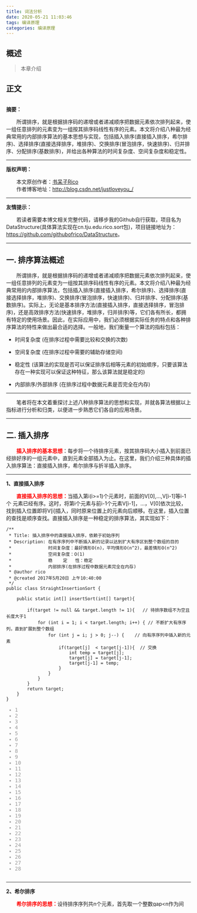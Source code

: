 ```yaml
---
title: 词法分析
date: 2020-05-21 11:03:46
tags: 编译原理
categories: 编译原理
---
```


## 概述

> 本章介绍

<!--more-->

## 正文

<div id="article_content" class="article_content clearfix" style="height: 2193px; overflow: hidden;">
            <link rel="stylesheet" href="https://csdnimg.cn/release/phoenix/template/css/ck_htmledit_views-211130ba7a.css">
                            <div id="content_views" class="markdown_views">
                    <!-- flowchart 箭头图标 勿删 -->
                    <svg xmlns="http://www.w3.org/2000/svg" style="display: none;">
                        <path stroke-linecap="round" d="M5,0 0,2.5 5,5z" id="raphael-marker-block" style="-webkit-tap-highlight-color: rgba(0, 0, 0, 0);"></path>
                    </svg>
                                            <p><strong>摘要：</strong></p>

<p>　　所谓排序，就是根据排序码的递增或者递减顺序把数据元素依次排列起来，使一组任意排列的元素变为一组按其排序码线性有序的元素。本文将介绍八种最为经典常用的内部排序算法的基本思想与实现，包括插入排序(直接插入排序，希尔排序)、选择排序(直接选择排序，堆排序)、交换排序(冒泡排序，快速排序)、归并排序、分配排序(基数排序)，并给出各种算法的时间复杂度、空间复杂度和稳定性。</p>

<hr>

<p><strong>版权声明：</strong></p>

<p>　　本文原创作者：<a href="http://my.csdn.net/justloveyou_" rel="nofollow" target="_blank">书呆子Rico</a> <br>
　　作者博客地址：<a href="http://blog.csdn.net/justloveyou_/" target="_blank">http://blog.csdn.net/justloveyou_/</a></p>

<hr>

<p><strong>友情提示：</strong></p>

<p>　　若读者需要本博文相关完整代码，请移步我的Github自行获取，项目名为 DataStructure(具体算法实现在cn.tju.edu.rico.sort包)，项目链接地址为：<a href="https://github.com/githubofrico/DataStructure" target="_blank">https://github.com/githubofrico/DataStructure</a>。</p>

<hr>



<h2 id="一-排序算法概述"><a name="t0"></a><a name="t0"></a>一. 排序算法概述</h2>

<p>　　所谓排序，就是根据排序码的递增或者递减顺序把数据元素依次排列起来，使一组任意排列的元素变为一组按其排序码线性有序的元素。本文将介绍八种最为经典常用的内部排序算法，包括插入排序(直接插入排序，希尔排序)、选择排序(直接选择排序，堆排序)、交换排序(冒泡排序，快速排序)、归并排序、分配排序(基数排序)。实际上，无论是基本排序方法(直接插入排序，直接选择排序，冒泡排序)，还是高效排序方法(快速排序，堆排序，归并排序)等，它们各有所长，都拥有特定的使用场景。因此，在实际应用中，我们必须根据实际任务的特点和各种排序算法的特性来做出最合适的选择。一般地，我们衡量一个算法的指标包括：</p>

<ul>
<li><p>时间复杂度 (在排序过程中需要比较和交换的次数)</p></li>
<li><p>空间复杂度 (在排序过程中需要的辅助存储空间)</p></li>
<li><p>稳定性 (该算法的实现是否可以保证排序后相等元素的初始顺序，只要该算法存在一种实现可以保证这种特征，那么该算法就是稳定的)</p></li>
<li><p>内部排序/外部排序 (在排序过程中数据元素是否完全在内存)</p></li>
</ul>



<hr>

<p>　　笔者将在本文着重探讨上述八种排序算法的思想和实现，并就各算法根据以上指标进行分析和归类，以便进一步熟悉它们各自的应用场景。</p>

<hr>



<h2 id="二-插入排序"><a name="t1"></a><a name="t1"></a>二. 插入排序</h2>

<p>　　<font color="red"><b>插入排序的基本思想</b></font>：每步将一个待排序元素，按其排序码大小插入到前面已经排好序的一组元素中，直到元素全部插入为止。在这里，我们介绍三种具体的插入排序算法：直接插入排序，希尔排序与折半插入排序。</p>

<hr>

<p><strong>1、直接插入排序</strong></p>

<p>　　<font color="red"><b>直接插入排序的思想：</b></font>当插入第i(i&gt;=1)个元素时，前面的V[0],…,V[i-1]等i-1个 元素已经有序。这时，将第i个元素与前i-1个元素V[i-1]，…，V[0]依次比较，找到插入位置即将V[i]插入，同时原来位置上的元素向后顺移。在这里，插入位置的查找是顺序查找。直接插入排序是一种稳定的排序算法，其实现如下：</p>



<pre class="prettyprint" name="code"><code class="language-java hljs  has-numbering" onclick="mdcp.copyCode(event)" style="position: unset;"><span class="hljs-javadoc">/**        
 * Title: 插入排序中的直接插入排序，依赖于初始序列    
 * Description: 在有序序列中不断插入新的记录以达到扩大有序区到整个数组的目的
 *              时间复杂度：最好情形O(n)，平均情形O(n^2)，最差情形O(n^2)
 *              空间复杂度：O(1)
 *              稳    定   性：稳定
 *              内部排序(在排序过程中数据元素完全在内存)
 *<span class="hljs-javadoctag"> @author</span> rico       
 *<span class="hljs-javadoctag"> @created</span> 2017年5月20日 上午10:40:00    
 */</span>      
<span class="hljs-keyword">public</span> <span class="hljs-class"><span class="hljs-keyword">class</span> <span class="hljs-title">StraightInsertionSort</span> {</span>

    <span class="hljs-keyword">public</span> <span class="hljs-keyword">static</span> <span class="hljs-keyword">int</span>[] <span class="hljs-title">insertSort</span>(<span class="hljs-keyword">int</span>[] target){
    
        <span class="hljs-keyword">if</span>(target != <span class="hljs-keyword">null</span> &amp;&amp; target.length != <span class="hljs-number">1</span>){   <span class="hljs-comment">// 待排序数组不为空且长度大于1</span>
            <span class="hljs-keyword">for</span> (<span class="hljs-keyword">int</span> i = <span class="hljs-number">1</span>; i &lt; target.length; i++) { <span class="hljs-comment">// 不断扩大有序序列，直到扩展到整个数组</span>
                <span class="hljs-keyword">for</span> (<span class="hljs-keyword">int</span> j = i; j &gt; <span class="hljs-number">0</span>; j--) {    <span class="hljs-comment">// 向有序序列中插入新的元素</span>
                    <span class="hljs-keyword">if</span>(target[j]  &lt; target[j-<span class="hljs-number">1</span>]){  <span class="hljs-comment">// 交换</span>
                        <span class="hljs-keyword">int</span> temp = target[j];
                        target[j] = target[j-<span class="hljs-number">1</span>];
                        target[j-<span class="hljs-number">1</span>] = temp;
                    }
                }
            }
        }
        <span class="hljs-keyword">return</span> target;
    }
}<div class="hljs-button {2}" data-title="复制"></div></code><ul class="pre-numbering" style=""><li style="color: rgb(153, 153, 153);">1</li><li style="color: rgb(153, 153, 153);">2</li><li style="color: rgb(153, 153, 153);">3</li><li style="color: rgb(153, 153, 153);">4</li><li style="color: rgb(153, 153, 153);">5</li><li style="color: rgb(153, 153, 153);">6</li><li style="color: rgb(153, 153, 153);">7</li><li style="color: rgb(153, 153, 153);">8</li><li style="color: rgb(153, 153, 153);">9</li><li style="color: rgb(153, 153, 153);">10</li><li style="color: rgb(153, 153, 153);">11</li><li style="color: rgb(153, 153, 153);">12</li><li style="color: rgb(153, 153, 153);">13</li><li style="color: rgb(153, 153, 153);">14</li><li style="color: rgb(153, 153, 153);">15</li><li style="color: rgb(153, 153, 153);">16</li><li style="color: rgb(153, 153, 153);">17</li><li style="color: rgb(153, 153, 153);">18</li><li style="color: rgb(153, 153, 153);">19</li><li style="color: rgb(153, 153, 153);">20</li><li style="color: rgb(153, 153, 153);">21</li><li style="color: rgb(153, 153, 153);">22</li><li style="color: rgb(153, 153, 153);">23</li><li style="color: rgb(153, 153, 153);">24</li><li style="color: rgb(153, 153, 153);">25</li><li style="color: rgb(153, 153, 153);">26</li><li style="color: rgb(153, 153, 153);">27</li><li style="color: rgb(153, 153, 153);">28</li></ul></pre>

<hr>

<p><strong>2、希尔排序</strong></p>

<p>　　<font color="red"><b>希尔排序的思想：</b></font>设待排序序列共n个元素，首先取一个整数gap&lt;n作为间隔，将全部元素分为间隔为gap的gap个子序列并对每一个子序列进行直接插入排序。然后，缩小间隔gap，重复上述操作，直至gap缩小为1，此时所有元素位于同一个序列且有序。由于刚开始时，gap较大，每个子序列元素较少，排序速度较快；待到排序后期，gap变小，每个子序列元素较多，但大部分元素基本有序，所以排序速度仍较快。一般地，gap取 （gap/3 + 1）。希尔排序是一种不稳定的排序方法，其实现如下：</p>



<pre class="prettyprint" name="code"><code class="language-java hljs  has-numbering" onclick="mdcp.copyCode(event)" style="position: unset;"><span class="hljs-javadoc">/**        
 * Title: 插入排序中的希尔排序，依赖于初始序列    
 * Description: 分别对间隔为gap的gap个子序列进行直接插入排序，不断缩小gap,直至为 1 
 * 
 *              刚开始时，gap较大，每个子序列元素较少，排序速度较快；
 *              待到排序后期，gap变小，每个子序列元素较多，但大部分元素基本有序，所以排序速度仍较快。                
 * 
 *              时间复杂度：O(n) ~ O(n^2)
 *              空间复杂度：O(1)
 *              稳    定   性：不稳定
 *              内部排序(在排序过程中数据元素完全在内存)
 *<span class="hljs-javadoctag"> @author</span> rico       
 *<span class="hljs-javadoctag"> @created</span> 2017年5月20日 上午10:40:00    
 */</span>      
<span class="hljs-keyword">public</span> <span class="hljs-class"><span class="hljs-keyword">class</span> <span class="hljs-title">ShellSort</span> {</span>

    <span class="hljs-keyword">public</span> <span class="hljs-keyword">static</span> <span class="hljs-keyword">void</span> <span class="hljs-title">shellSort</span>(<span class="hljs-keyword">int</span>[] target) {
        <span class="hljs-keyword">if</span> (target != <span class="hljs-keyword">null</span> &amp;&amp; target.length != <span class="hljs-number">1</span>) {
            <span class="hljs-keyword">int</span> gap = target.length;    
            <span class="hljs-keyword">while</span> (gap &gt; <span class="hljs-number">1</span>) {      <span class="hljs-comment">// gap为int型，自动取整</span>
                gap = gap / <span class="hljs-number">3</span> + <span class="hljs-number">1</span>;
                <span class="hljs-keyword">for</span> (<span class="hljs-keyword">int</span> i = gap; i &lt; target.length; i++) {
                    <span class="hljs-keyword">int</span> j = i - gap;
                    <span class="hljs-keyword">while</span> (j &gt;= <span class="hljs-number">0</span>) {
                        <span class="hljs-keyword">if</span> (target[j + gap] &lt; target[j]) {
                            swap(target, j, j+gap);
                            j -= gap;
                        }<span class="hljs-keyword">else</span>{
                            <span class="hljs-keyword">break</span>;
                        }
                    }
                }
            }
        }
    }
    
    <span class="hljs-keyword">public</span> <span class="hljs-keyword">static</span> <span class="hljs-keyword">void</span> <span class="hljs-title">swap</span>(<span class="hljs-keyword">int</span>[] target, <span class="hljs-keyword">int</span> i, <span class="hljs-keyword">int</span> j) {
        <span class="hljs-keyword">int</span> temp = target[i];
        target[i] = target[j];
        target[j] = temp;
    }
}<div class="hljs-button {2}" data-title="复制"></div></code><ul class="pre-numbering" style=""><li style="color: rgb(153, 153, 153);">1</li><li style="color: rgb(153, 153, 153);">2</li><li style="color: rgb(153, 153, 153);">3</li><li style="color: rgb(153, 153, 153);">4</li><li style="color: rgb(153, 153, 153);">5</li><li style="color: rgb(153, 153, 153);">6</li><li style="color: rgb(153, 153, 153);">7</li><li style="color: rgb(153, 153, 153);">8</li><li style="color: rgb(153, 153, 153);">9</li><li style="color: rgb(153, 153, 153);">10</li><li style="color: rgb(153, 153, 153);">11</li><li style="color: rgb(153, 153, 153);">12</li><li style="color: rgb(153, 153, 153);">13</li><li style="color: rgb(153, 153, 153);">14</li><li style="color: rgb(153, 153, 153);">15</li><li style="color: rgb(153, 153, 153);">16</li><li style="color: rgb(153, 153, 153);">17</li><li style="color: rgb(153, 153, 153);">18</li><li style="color: rgb(153, 153, 153);">19</li><li style="color: rgb(153, 153, 153);">20</li><li style="color: rgb(153, 153, 153);">21</li><li style="color: rgb(153, 153, 153);">22</li><li style="color: rgb(153, 153, 153);">23</li><li style="color: rgb(153, 153, 153);">24</li><li style="color: rgb(153, 153, 153);">25</li><li style="color: rgb(153, 153, 153);">26</li><li style="color: rgb(153, 153, 153);">27</li><li style="color: rgb(153, 153, 153);">28</li><li style="color: rgb(153, 153, 153);">29</li><li style="color: rgb(153, 153, 153);">30</li><li style="color: rgb(153, 153, 153);">31</li><li style="color: rgb(153, 153, 153);">32</li><li style="color: rgb(153, 153, 153);">33</li><li style="color: rgb(153, 153, 153);">34</li><li style="color: rgb(153, 153, 153);">35</li><li style="color: rgb(153, 153, 153);">36</li><li style="color: rgb(153, 153, 153);">37</li><li style="color: rgb(153, 153, 153);">38</li><li style="color: rgb(153, 153, 153);">39</li><li style="color: rgb(153, 153, 153);">40</li><li style="color: rgb(153, 153, 153);">41</li><li style="color: rgb(153, 153, 153);">42</li></ul></pre>

<hr>

<p><strong>3、折半插入排序</strong></p>

<p>　　<font color="red"><b>折半插入排序的思想：</b></font>当插入第i(i&gt;=1)个元素时，前面的V[0],…,V[i-1]等i-1个 元素已经有序。这时，折半搜索第i个元素在前i-1个元素V[i-1]，…，V[0]中的插入位置，然后直接将V[i]插入，同时原来位置上的元素向后顺移。与直接插入排序不同的是，折半插入排序比直接插入排序明显减少了关键字之间的比较次数，但是移动次数是没有改变。所以，折半插入排序和插入排序的时间复杂度相同都是O（N^2），但其减少了比较次数，所以该算法仍然比直接插入排序好。折半插入排序是一种稳定的排序算法，其实现如下：</p>



<pre class="prettyprint" name="code"><code class="language-java hljs  has-numbering" onclick="mdcp.copyCode(event)" style="position: unset;"><span class="hljs-javadoc">/**        
 * Title: 插入排序中的折半插入排序，依赖于初始序列  
 * Description: 折半搜索出插入位置，并直接插入;与直接插入搜索的区别是，后者的搜索要快于顺序搜索
 *              时间复杂度：折半插入排序比直接插入排序明显减少了关键字之间的比较次数，但是移动次数是没有改变。所以，
 *              折半插入排序和插入排序的时间复杂度相同都是O（N^2），在减少了比较次数方面它确实相当优秀，所以该算法仍然比直接插入排序好。
 *              空间复杂度：O(1)
 *              稳    定   性：稳定
 *              内部排序(在排序过程中数据元素完全在内存)
 *<span class="hljs-javadoctag"> @author</span> rico       
 *<span class="hljs-javadoctag"> @created</span> 2017年5月25日 下午12:03:23    
 */</span>      
<span class="hljs-keyword">public</span> <span class="hljs-class"><span class="hljs-keyword">class</span> <span class="hljs-title">BinaryInsertSort</span> {</span>
    <span class="hljs-keyword">public</span> <span class="hljs-keyword">static</span> <span class="hljs-keyword">int</span>[] <span class="hljs-title">binaryInsertSort</span>(<span class="hljs-keyword">int</span>[] target) {
        <span class="hljs-keyword">if</span> (target != <span class="hljs-keyword">null</span> &amp;&amp; target.length &gt; <span class="hljs-number">1</span>) {
            <span class="hljs-keyword">for</span> (<span class="hljs-keyword">int</span> i = <span class="hljs-number">1</span>; i &lt; target.length; i++) {
                <span class="hljs-keyword">int</span> left = <span class="hljs-number">0</span>;
                <span class="hljs-keyword">int</span> right = i - <span class="hljs-number">1</span>;
                <span class="hljs-keyword">int</span> mid;
                <span class="hljs-keyword">int</span> temp = target[i];
                <span class="hljs-keyword">if</span>(temp &lt; target[right]){   <span class="hljs-comment">// 当前值小于有序序列的最大值时，开始查找插入位置</span>
                    <span class="hljs-keyword">while</span>(left &lt;= right){
                        mid = (left + right)/<span class="hljs-number">2</span>;
                        <span class="hljs-keyword">if</span>(target[mid] &lt; temp){
                            left = mid + <span class="hljs-number">1</span>;    <span class="hljs-comment">// 缩小插入区间</span>
                        }<span class="hljs-keyword">else</span> <span class="hljs-keyword">if</span>(target[mid] &gt; temp){
                            right = mid - <span class="hljs-number">1</span>;    <span class="hljs-comment">// 缩小插入区间</span>
                        }<span class="hljs-keyword">else</span>{        <span class="hljs-comment">// 待插入值与有序序列中的target[mid]相等，保证稳定性的处理</span>
                            left = left + <span class="hljs-number">1</span>;   
                        }
                    }

                    <span class="hljs-comment">// left及其后面的数据顺序向后移动，并在left位置插入</span>
                    <span class="hljs-keyword">for</span> (<span class="hljs-keyword">int</span> j = i; j &gt; left; j--) {
                        target[j] = target[j-<span class="hljs-number">1</span>];
                    }
                    target[left] = temp;
                }
            }
        }
        <span class="hljs-keyword">return</span> target;
    }
}<div class="hljs-button {2}" data-title="复制"></div></code><ul class="pre-numbering" style=""><li style="color: rgb(153, 153, 153);">1</li><li style="color: rgb(153, 153, 153);">2</li><li style="color: rgb(153, 153, 153);">3</li><li style="color: rgb(153, 153, 153);">4</li><li style="color: rgb(153, 153, 153);">5</li><li style="color: rgb(153, 153, 153);">6</li><li style="color: rgb(153, 153, 153);">7</li><li style="color: rgb(153, 153, 153);">8</li><li style="color: rgb(153, 153, 153);">9</li><li style="color: rgb(153, 153, 153);">10</li><li style="color: rgb(153, 153, 153);">11</li><li style="color: rgb(153, 153, 153);">12</li><li style="color: rgb(153, 153, 153);">13</li><li style="color: rgb(153, 153, 153);">14</li><li style="color: rgb(153, 153, 153);">15</li><li style="color: rgb(153, 153, 153);">16</li><li style="color: rgb(153, 153, 153);">17</li><li style="color: rgb(153, 153, 153);">18</li><li style="color: rgb(153, 153, 153);">19</li><li style="color: rgb(153, 153, 153);">20</li><li style="color: rgb(153, 153, 153);">21</li><li style="color: rgb(153, 153, 153);">22</li><li style="color: rgb(153, 153, 153);">23</li><li style="color: rgb(153, 153, 153);">24</li><li style="color: rgb(153, 153, 153);">25</li><li style="color: rgb(153, 153, 153);">26</li><li style="color: rgb(153, 153, 153);">27</li><li style="color: rgb(153, 153, 153);">28</li><li style="color: rgb(153, 153, 153);">29</li><li style="color: rgb(153, 153, 153);">30</li><li style="color: rgb(153, 153, 153);">31</li><li style="color: rgb(153, 153, 153);">32</li><li style="color: rgb(153, 153, 153);">33</li><li style="color: rgb(153, 153, 153);">34</li><li style="color: rgb(153, 153, 153);">35</li><li style="color: rgb(153, 153, 153);">36</li><li style="color: rgb(153, 153, 153);">37</li><li style="color: rgb(153, 153, 153);">38</li><li style="color: rgb(153, 153, 153);">39</li><li style="color: rgb(153, 153, 153);">40</li><li style="color: rgb(153, 153, 153);">41</li><li style="color: rgb(153, 153, 153);">42</li></ul></pre>

<hr>



<h2 id="三-选择排序"><a name="t2"></a><a name="t2"></a>三. 选择排序</h2>

<p>　　<font color="red"><b>选择排序的基本思想：</b></font>每一趟 (例如第i趟，i = 0,1,…)在后面第n-i个待排序元素中选出最小元素作为有序序列的第i个元素，直到第n-1趟结束后，所有元素有序。在这里，我们介绍两种具体的选择排序算法：直接选择排序与堆排序。</p>

<hr>

<p><strong>1、直接选择排序</strong></p>

<p>　　<font color="red"><b>直接选择排序的思想：</b></font>第一次从R[0]~R[n-1]中选取最小值，与R[0]交换，第二次从R<a href="http://static.zybuluo.com/Rico123/ymihfm526o5xv5bo1btvm1fy/%E5%85%AB%E5%A4%A7%E6%8E%92%E5%BA%8F%E7%AE%97%E6%B3%95%E6%80%BB%E7%BB%93.jpg" rel="nofollow" target="_blank">1</a>~R[n-1]中选取最小值，与R<a href="http://static.zybuluo.com/Rico123/ymihfm526o5xv5bo1btvm1fy/%E5%85%AB%E5%A4%A7%E6%8E%92%E5%BA%8F%E7%AE%97%E6%B3%95%E6%80%BB%E7%BB%93.jpg" rel="nofollow" target="_blank">1</a>交换，….，第i次从R[i-1]~R[n-1]中选取最小值，与R[i-1]交换，…..，第n-1次从R[n-2]~R[n-1]中选取最小值，与R[n-2]交换，总共通过n-1次，得到一个按排序码从小到大排列的有序序列。直接选择排序是一种不稳定的排序算法，其实现如下：</p>



<pre class="prettyprint" name="code"><code class="language-java hljs  has-numbering" onclick="mdcp.copyCode(event)" style="position: unset;"><span class="hljs-javadoc">/**        
 * Title: 选择排序中的直接选择排序，依赖于初始序列     
 * Description: 每一趟 (例如第i趟，i = 0,1,...)在后面第n-i个待排序元素中选出最小元素作为有序序列的第i个元素
 *              时间复杂度：最好情形O(n^2)，平均情形O(n^2)，最差情形O(n^2)
 *              空间复杂度：O(1)
 *              稳    定   性：不稳定
 *              内部排序(在排序过程中数据元素完全在内存)
 *<span class="hljs-javadoctag"> @author</span> rico       
 *<span class="hljs-javadoctag"> @created</span> 2017年5月20日 上午10:40:00    
 */</span>      
<span class="hljs-keyword">public</span> <span class="hljs-class"><span class="hljs-keyword">class</span> <span class="hljs-title">StraightSelectSort</span> {</span>
    <span class="hljs-keyword">public</span> <span class="hljs-keyword">static</span> <span class="hljs-keyword">int</span>[] <span class="hljs-title">selectSort</span>(<span class="hljs-keyword">int</span>[] target){
        <span class="hljs-keyword">if</span>(target != <span class="hljs-keyword">null</span> &amp;&amp; target.length != <span class="hljs-number">1</span>){
            <span class="hljs-keyword">for</span> (<span class="hljs-keyword">int</span> i = <span class="hljs-number">0</span>; i &lt; target.length; i++) {
                <span class="hljs-keyword">int</span> min_index = i;
                <span class="hljs-keyword">for</span> (<span class="hljs-keyword">int</span> j = i + <span class="hljs-number">1</span>; j &lt; target.length; j++) {
                    <span class="hljs-keyword">if</span>(target[min_index] &gt; target[j]){
                        min_index = j;
                    }
                }
                <span class="hljs-keyword">if</span>(target[min_index] != target[i]){  <span class="hljs-comment">// 导致不稳定的因素：交换</span>
                    <span class="hljs-keyword">int</span> min = target[min_index];
                    target[min_index] = target[i];
                    target[i] = min;
                }
            }
        }
        <span class="hljs-keyword">return</span> target;
    }
}<div class="hljs-button {2}" data-title="复制"></div></code><ul class="pre-numbering" style=""><li style="color: rgb(153, 153, 153);">1</li><li style="color: rgb(153, 153, 153);">2</li><li style="color: rgb(153, 153, 153);">3</li><li style="color: rgb(153, 153, 153);">4</li><li style="color: rgb(153, 153, 153);">5</li><li style="color: rgb(153, 153, 153);">6</li><li style="color: rgb(153, 153, 153);">7</li><li style="color: rgb(153, 153, 153);">8</li><li style="color: rgb(153, 153, 153);">9</li><li style="color: rgb(153, 153, 153);">10</li><li style="color: rgb(153, 153, 153);">11</li><li style="color: rgb(153, 153, 153);">12</li><li style="color: rgb(153, 153, 153);">13</li><li style="color: rgb(153, 153, 153);">14</li><li style="color: rgb(153, 153, 153);">15</li><li style="color: rgb(153, 153, 153);">16</li><li style="color: rgb(153, 153, 153);">17</li><li style="color: rgb(153, 153, 153);">18</li><li style="color: rgb(153, 153, 153);">19</li><li style="color: rgb(153, 153, 153);">20</li><li style="color: rgb(153, 153, 153);">21</li><li style="color: rgb(153, 153, 153);">22</li><li style="color: rgb(153, 153, 153);">23</li><li style="color: rgb(153, 153, 153);">24</li><li style="color: rgb(153, 153, 153);">25</li><li style="color: rgb(153, 153, 153);">26</li><li style="color: rgb(153, 153, 153);">27</li><li style="color: rgb(153, 153, 153);">28</li><li style="color: rgb(153, 153, 153);">29</li><li style="color: rgb(153, 153, 153);">30</li></ul></pre>

<hr>

<p><strong>2、堆排序</strong></p>

<p>　　<font color="red"><b>堆排序的核心是堆调整算法。</b></font>首先根据初始输入数据，利用堆调整算法shiftDown()形成初始堆；然后，将堆顶元素与堆尾元素交换，缩小堆的范围并重新调整为堆，如此往复。堆排序是一种不稳定的排序算法，其实现如下：</p>



<pre class="prettyprint" name="code"><code class="language-java hljs  has-numbering" onclick="mdcp.copyCode(event)" style="position: unset;"><span class="hljs-javadoc">/**        
 * Title: 堆排序(选择排序)，升序排序(最大堆)，依赖于初始序列     
 * Description: 现将给定序列调整为最大堆，然后每次将堆顶元素与堆尾元素交换并缩小堆的范围，直到将堆缩小至1
 * 时间复杂度：O(nlgn)
 * 空间复杂度：O(1) 
 * 稳 定 性：不稳定
 * 内部排序(在排序过程中数据元素完全在内存)
 *<span class="hljs-javadoctag"> @author</span> rico       
 *<span class="hljs-javadoctag"> @created</span> 2017年5月25日 上午9:48:06    
 */</span>      
<span class="hljs-keyword">public</span> <span class="hljs-class"><span class="hljs-keyword">class</span> <span class="hljs-title">HeapSort</span> {</span>

    <span class="hljs-keyword">public</span> <span class="hljs-keyword">static</span> <span class="hljs-keyword">int</span>[] <span class="hljs-title">heapSort</span>(<span class="hljs-keyword">int</span>[] target) {
        <span class="hljs-keyword">if</span> (target != <span class="hljs-keyword">null</span> &amp;&amp; target.length &gt; <span class="hljs-number">1</span>) {
    
            <span class="hljs-comment">// 调整为最大堆</span>
            <span class="hljs-keyword">int</span> pos = (target.length - <span class="hljs-number">2</span>) / <span class="hljs-number">2</span>;
            <span class="hljs-keyword">while</span> (pos &gt;= <span class="hljs-number">0</span>) {
                shiftDown(target, pos, target.length - <span class="hljs-number">1</span>);
                pos--;
            }
    
            <span class="hljs-comment">// 堆排序</span>
            <span class="hljs-keyword">for</span> (<span class="hljs-keyword">int</span> i = target.length-<span class="hljs-number">1</span>; i &gt; <span class="hljs-number">0</span>; i--) {
                <span class="hljs-keyword">int</span> temp = target[i];
                target[i] = target[<span class="hljs-number">0</span>];
                target[<span class="hljs-number">0</span>] = temp;
                shiftDown(target, <span class="hljs-number">0</span>, i-<span class="hljs-number">1</span>);
            }
            <span class="hljs-keyword">return</span> target;
        }
        <span class="hljs-keyword">return</span> target;
    }


    <span class="hljs-javadoc">/**     
     *<span class="hljs-javadoctag"> @description</span> 自上而下调整为最大堆
     *<span class="hljs-javadoctag"> @author</span> rico       
     *<span class="hljs-javadoctag"> @created</span> 2017年5月25日 上午9:45:40     
     *<span class="hljs-javadoctag"> @param</span> target
     *<span class="hljs-javadoctag"> @param</span> start
     *<span class="hljs-javadoctag"> @param</span> end     
     */</span>
    <span class="hljs-keyword">private</span> <span class="hljs-keyword">static</span> <span class="hljs-keyword">void</span> <span class="hljs-title">shiftDown</span>(<span class="hljs-keyword">int</span>[] target, <span class="hljs-keyword">int</span> start, <span class="hljs-keyword">int</span> end) {
        <span class="hljs-keyword">int</span> i = start;
        <span class="hljs-keyword">int</span> j = <span class="hljs-number">2</span> * start + <span class="hljs-number">1</span>;
        <span class="hljs-keyword">int</span> temp = target[i];
        <span class="hljs-keyword">while</span> (j &lt;= end) {   <span class="hljs-comment">// 迭代条件</span>
            <span class="hljs-keyword">if</span> (j &lt; end &amp;&amp; target[j + <span class="hljs-number">1</span>] &gt; target[j]) {  <span class="hljs-comment">//找出较大子女</span>
                j = j + <span class="hljs-number">1</span>;
            }
            <span class="hljs-keyword">if</span> (target[j] &lt;= temp) {  <span class="hljs-comment">// 父亲大于子女</span>
                <span class="hljs-keyword">break</span>;
            } <span class="hljs-keyword">else</span> {
                target[i] = target[j];
                i = j;
                j = <span class="hljs-number">2</span> * j + <span class="hljs-number">1</span>;
            }
        }
        target[i] = temp;
    }
}<div class="hljs-button {2}" data-title="复制"></div></code><ul class="pre-numbering" style=""><li style="color: rgb(153, 153, 153);">1</li><li style="color: rgb(153, 153, 153);">2</li><li style="color: rgb(153, 153, 153);">3</li><li style="color: rgb(153, 153, 153);">4</li><li style="color: rgb(153, 153, 153);">5</li><li style="color: rgb(153, 153, 153);">6</li><li style="color: rgb(153, 153, 153);">7</li><li style="color: rgb(153, 153, 153);">8</li><li style="color: rgb(153, 153, 153);">9</li><li style="color: rgb(153, 153, 153);">10</li><li style="color: rgb(153, 153, 153);">11</li><li style="color: rgb(153, 153, 153);">12</li><li style="color: rgb(153, 153, 153);">13</li><li style="color: rgb(153, 153, 153);">14</li><li style="color: rgb(153, 153, 153);">15</li><li style="color: rgb(153, 153, 153);">16</li><li style="color: rgb(153, 153, 153);">17</li><li style="color: rgb(153, 153, 153);">18</li><li style="color: rgb(153, 153, 153);">19</li><li style="color: rgb(153, 153, 153);">20</li><li style="color: rgb(153, 153, 153);">21</li><li style="color: rgb(153, 153, 153);">22</li><li style="color: rgb(153, 153, 153);">23</li><li style="color: rgb(153, 153, 153);">24</li><li style="color: rgb(153, 153, 153);">25</li><li style="color: rgb(153, 153, 153);">26</li><li style="color: rgb(153, 153, 153);">27</li><li style="color: rgb(153, 153, 153);">28</li><li style="color: rgb(153, 153, 153);">29</li><li style="color: rgb(153, 153, 153);">30</li><li style="color: rgb(153, 153, 153);">31</li><li style="color: rgb(153, 153, 153);">32</li><li style="color: rgb(153, 153, 153);">33</li><li style="color: rgb(153, 153, 153);">34</li><li style="color: rgb(153, 153, 153);">35</li><li style="color: rgb(153, 153, 153);">36</li><li style="color: rgb(153, 153, 153);">37</li><li style="color: rgb(153, 153, 153);">38</li><li style="color: rgb(153, 153, 153);">39</li><li style="color: rgb(153, 153, 153);">40</li><li style="color: rgb(153, 153, 153);">41</li><li style="color: rgb(153, 153, 153);">42</li><li style="color: rgb(153, 153, 153);">43</li><li style="color: rgb(153, 153, 153);">44</li><li style="color: rgb(153, 153, 153);">45</li><li style="color: rgb(153, 153, 153);">46</li><li style="color: rgb(153, 153, 153);">47</li><li style="color: rgb(153, 153, 153);">48</li><li style="color: rgb(153, 153, 153);">49</li><li style="color: rgb(153, 153, 153);">50</li><li style="color: rgb(153, 153, 153);">51</li><li style="color: rgb(153, 153, 153);">52</li><li style="color: rgb(153, 153, 153);">53</li><li style="color: rgb(153, 153, 153);">54</li><li style="color: rgb(153, 153, 153);">55</li><li style="color: rgb(153, 153, 153);">56</li><li style="color: rgb(153, 153, 153);">57</li><li style="color: rgb(153, 153, 153);">58</li><li style="color: rgb(153, 153, 153);">59</li><li style="color: rgb(153, 153, 153);">60</li><li style="color: rgb(153, 153, 153);">61</li><li style="color: rgb(153, 153, 153);">62</li></ul></pre>

<hr>



<h2 id="四-交换排序"><a name="t3"></a><a name="t3"></a>四. 交换排序</h2>

<p>　　<font color="red"><b>交换排序的基本思想：</b></font>根据序列中两个元素的比较结果来对换这两个记录在序列中的位置，也就是说，将键值较大的记录向序列的尾部移动，键值较小的记录向序列的前部移动。</p>

<hr>

<p><strong>1、冒泡排序</strong></p>

<p>　　<font color="red"><b>冒泡排序的思想：</b></font>根据序列中两个元素的比较结果来对换这两个记录在序列中的位置，将键值较大的记录向序列的尾部移动，键值较小的记录向序列的前部移动。因此，每一趟都将较小的元素移到前面，较大的元素自然就逐渐沉到最后面了，也就是说，最大的元素最后才能确定，这就是冒泡。冒泡排序是一种稳定的排序算法，其实现如下：</p>



<pre class="prettyprint" name="code"><code class="language-java hljs  has-numbering" onclick="mdcp.copyCode(event)" style="position: unset;"><span class="hljs-javadoc">/**
 * Title: 交换排序中的冒泡排序 ，一般情形下指的是优化后的冒泡排序，最多进行n-1次比较，依赖于初始序列  
 * Description:因为越大的元素会经由交换慢慢"浮"到数列的顶端(最后位置)，最大的数最后才确定下来，所以称为冒泡排序
 * 时间复杂度：最好情形O(n)，平均情形O(n^2)，最差情形O(n^2) 
 * 空间复杂度：O(1) 
 * 稳 定 性：稳定
 * 内部排序(在排序过程中数据元素完全在内存)
 * 
 *<span class="hljs-javadoctag"> @author</span> rico
 *<span class="hljs-javadoctag"> @created</span> 2017年5月20日 上午10:40:00
 */</span>
<span class="hljs-keyword">public</span> <span class="hljs-class"><span class="hljs-keyword">class</span> <span class="hljs-title">BubbleSort</span> {</span>

    <span class="hljs-javadoc">/**     
     *<span class="hljs-javadoctag"> @description</span> 朴素冒泡排序(共进行n-1次比较)
     *<span class="hljs-javadoctag"> @author</span> rico         
     */</span>
    <span class="hljs-keyword">public</span> <span class="hljs-keyword">static</span> <span class="hljs-keyword">int</span>[] <span class="hljs-title">bubbleSort</span>(<span class="hljs-keyword">int</span>[] target) {
        <span class="hljs-keyword">int</span> n = target.length;
        <span class="hljs-keyword">if</span> (target != <span class="hljs-keyword">null</span> &amp;&amp; n != <span class="hljs-number">1</span>) {
            <span class="hljs-comment">// 最多需要进行n-1躺，每一趟将比较小的元素移到前面，比较大的元素自然就逐渐沉到最后面了，这就是冒泡</span>
            <span class="hljs-keyword">for</span> (<span class="hljs-keyword">int</span> i = <span class="hljs-number">0</span>; i &lt; n-<span class="hljs-number">1</span>; i++) {      
                <span class="hljs-keyword">for</span> (<span class="hljs-keyword">int</span> j = n-<span class="hljs-number">1</span>; j &gt; i; j--) {
                    <span class="hljs-keyword">if</span>(target[j] &lt; target[j-<span class="hljs-number">1</span>]){
                        <span class="hljs-keyword">int</span> temp = target[j];
                        target[j] = target[j-<span class="hljs-number">1</span>];
                        target[j-<span class="hljs-number">1</span>] = temp;
                    }
                }
                System.out.println(Arrays.toString(target));
            }
        }
        <span class="hljs-keyword">return</span> target;
    }
    
    <span class="hljs-javadoc">/**     
     *<span class="hljs-javadoctag"> @description</span> 优化冒泡排序
     *<span class="hljs-javadoctag"> @author</span> rico         
     */</span>
    <span class="hljs-keyword">public</span> <span class="hljs-keyword">static</span> <span class="hljs-keyword">int</span>[] <span class="hljs-title">optimizeBubbleSort</span>(<span class="hljs-keyword">int</span>[] target) {
        <span class="hljs-keyword">int</span> n = target.length;
        <span class="hljs-keyword">if</span> (target != <span class="hljs-keyword">null</span> &amp;&amp; n != <span class="hljs-number">1</span>) {
            <span class="hljs-comment">// 最多需要进行n-1躺，每一趟将比较小的元素移到前面，比较大的元素自然就逐渐沉到最后面了，这就是冒泡</span>
            <span class="hljs-keyword">for</span> (<span class="hljs-keyword">int</span> i = <span class="hljs-number">0</span>; i &lt; n-<span class="hljs-number">1</span>; i++) {      
                <span class="hljs-keyword">boolean</span> exchange = <span class="hljs-keyword">false</span>;
                <span class="hljs-keyword">for</span> (<span class="hljs-keyword">int</span> j = n-<span class="hljs-number">1</span>; j &gt; i; j--) {
                    <span class="hljs-keyword">if</span>(target[j] &lt; target[j-<span class="hljs-number">1</span>]){
                        <span class="hljs-keyword">int</span> temp = target[j];
                        target[j] = target[j-<span class="hljs-number">1</span>];
                        target[j-<span class="hljs-number">1</span>] = temp;
                        exchange = <span class="hljs-keyword">true</span>;
                    }
                }
                System.out.println(Arrays.toString(target));
                <span class="hljs-keyword">if</span> (!exchange){    <span class="hljs-comment">// 若 i 到 n-1 这部分元素已经有序，则直接返回</span>
                    <span class="hljs-keyword">return</span> target;
                }
            }
        }
        <span class="hljs-keyword">return</span> target;
    }
}<div class="hljs-button {2}" data-title="复制"></div></code><ul class="pre-numbering" style=""><li style="color: rgb(153, 153, 153);">1</li><li style="color: rgb(153, 153, 153);">2</li><li style="color: rgb(153, 153, 153);">3</li><li style="color: rgb(153, 153, 153);">4</li><li style="color: rgb(153, 153, 153);">5</li><li style="color: rgb(153, 153, 153);">6</li><li style="color: rgb(153, 153, 153);">7</li><li style="color: rgb(153, 153, 153);">8</li><li style="color: rgb(153, 153, 153);">9</li><li style="color: rgb(153, 153, 153);">10</li><li style="color: rgb(153, 153, 153);">11</li><li style="color: rgb(153, 153, 153);">12</li><li style="color: rgb(153, 153, 153);">13</li><li style="color: rgb(153, 153, 153);">14</li><li style="color: rgb(153, 153, 153);">15</li><li style="color: rgb(153, 153, 153);">16</li><li style="color: rgb(153, 153, 153);">17</li><li style="color: rgb(153, 153, 153);">18</li><li style="color: rgb(153, 153, 153);">19</li><li style="color: rgb(153, 153, 153);">20</li><li style="color: rgb(153, 153, 153);">21</li><li style="color: rgb(153, 153, 153);">22</li><li style="color: rgb(153, 153, 153);">23</li><li style="color: rgb(153, 153, 153);">24</li><li style="color: rgb(153, 153, 153);">25</li><li style="color: rgb(153, 153, 153);">26</li><li style="color: rgb(153, 153, 153);">27</li><li style="color: rgb(153, 153, 153);">28</li><li style="color: rgb(153, 153, 153);">29</li><li style="color: rgb(153, 153, 153);">30</li><li style="color: rgb(153, 153, 153);">31</li><li style="color: rgb(153, 153, 153);">32</li><li style="color: rgb(153, 153, 153);">33</li><li style="color: rgb(153, 153, 153);">34</li><li style="color: rgb(153, 153, 153);">35</li><li style="color: rgb(153, 153, 153);">36</li><li style="color: rgb(153, 153, 153);">37</li><li style="color: rgb(153, 153, 153);">38</li><li style="color: rgb(153, 153, 153);">39</li><li style="color: rgb(153, 153, 153);">40</li><li style="color: rgb(153, 153, 153);">41</li><li style="color: rgb(153, 153, 153);">42</li><li style="color: rgb(153, 153, 153);">43</li><li style="color: rgb(153, 153, 153);">44</li><li style="color: rgb(153, 153, 153);">45</li><li style="color: rgb(153, 153, 153);">46</li><li style="color: rgb(153, 153, 153);">47</li><li style="color: rgb(153, 153, 153);">48</li><li style="color: rgb(153, 153, 153);">49</li><li style="color: rgb(153, 153, 153);">50</li><li style="color: rgb(153, 153, 153);">51</li><li style="color: rgb(153, 153, 153);">52</li><li style="color: rgb(153, 153, 153);">53</li><li style="color: rgb(153, 153, 153);">54</li><li style="color: rgb(153, 153, 153);">55</li><li style="color: rgb(153, 153, 153);">56</li><li style="color: rgb(153, 153, 153);">57</li><li style="color: rgb(153, 153, 153);">58</li><li style="color: rgb(153, 153, 153);">59</li><li style="color: rgb(153, 153, 153);">60</li><li style="color: rgb(153, 153, 153);">61</li><li style="color: rgb(153, 153, 153);">62</li></ul></pre>

<hr>

<p><strong>2、快速排序</strong></p>

<p>　　<font color="red"><b>快速排序的思想：</b></font>通过一趟排序将要排序的数据分割成独立的两部分，其中一部分的所有数据都比另外一部分的所有数据都要小(划分过程)，然后再按此方法对这两部分数据分别进行快速排序(快速排序过程)，整个排序过程可以递归进行，以此达到整个数据变成有序序列。快速排序是一种不稳定的排序算法。</p>



<pre class="prettyprint" name="code"><code class="language-java hljs  has-numbering" onclick="mdcp.copyCode(event)" style="position: unset;"><span class="hljs-javadoc">/**
 * Title: 交换排序中的快速排序，目前应用最为广泛的排序算法，是一个递归算法，依赖于初始序列  
 * Description:快速排序包括两个过程：划分 和 快排
 * "划分"是指将原序列按基准元素划分两个子序列
 * "快排"是指分别对子序列进行快排
 * 
 * 就平均计算时间而言，快速排序是所有内部排序方法中最好的一个
 * 
 * 对大规模数据排序时，快排是快的；对小规模数据排序时，快排是慢的，甚至慢于简单选择排序等简单排序方法
 * 
 * 快速排序依赖于原始序列，因此其时间复杂度从O(nlgn)到O(n^2)不等
 * 时间复杂度：最好情形O(nlgn)，平均情形O(nlgn)，最差情形O(n^2)
 * 
 * 递归所消耗的栈空间
 * 空间复杂度：O(lgn)
 * 
 * 可选任一元素作为基准元素
 * 稳 定 性：不稳定
 * 
 * 
 * 内部排序(在排序过程中数据元素完全在内存)
 * 
 *<span class="hljs-javadoctag"> @author</span> rico
 *<span class="hljs-javadoctag"> @created</span> 2017年5月20日 上午10:40:00
 */</span>
<span class="hljs-keyword">public</span> <span class="hljs-class"><span class="hljs-keyword">class</span> <span class="hljs-title">QuickSort</span> {</span>

    <span class="hljs-javadoc">/**     
     *<span class="hljs-javadoctag"> @description</span> 快排算法(递归算法)：在递去过程中就把问题解决了
     *<span class="hljs-javadoctag"> @author</span> rico       
     *<span class="hljs-javadoctag"> @created</span> 2017年5月20日 下午5:12:06     
     *<span class="hljs-javadoctag"> @param</span> target
     *<span class="hljs-javadoctag"> @param</span> left
     *<span class="hljs-javadoctag"> @param</span> right
     *<span class="hljs-javadoctag"> @return</span>     
     */</span>
    <span class="hljs-keyword">public</span> <span class="hljs-keyword">static</span> <span class="hljs-keyword">int</span>[] <span class="hljs-title">quickSort</span>(<span class="hljs-keyword">int</span>[] target, <span class="hljs-keyword">int</span> left, <span class="hljs-keyword">int</span> right) {
    
        <span class="hljs-keyword">if</span>(right &gt; left){     <span class="hljs-comment">// 递归终止条件</span>
            <span class="hljs-keyword">int</span> base_index = partition(target,left, right);  <span class="hljs-comment">// 原序列划分后基准元素的位置</span>
            quickSort(target, left, base_index-<span class="hljs-number">1</span>);    <span class="hljs-comment">// 对第一个子序列快速排序，不包含基准元素！</span>
            quickSort(target, base_index+<span class="hljs-number">1</span>, right);   <span class="hljs-comment">// 对第二个子序列快速排序，不包含基准元素！</span>
            <span class="hljs-keyword">return</span> target;
        }
        <span class="hljs-keyword">return</span> target;
    }


    <span class="hljs-javadoc">/**     
     *<span class="hljs-javadoctag"> @description</span> 序列划分，以第一个元素为基准元素
     *<span class="hljs-javadoctag"> @author</span> rico       
     *<span class="hljs-javadoctag"> @created</span> 2017年5月20日 下午5:10:54     
     *<span class="hljs-javadoctag"> @param</span> target  序列
     *<span class="hljs-javadoctag"> @param</span> left 序列左端
     *<span class="hljs-javadoctag"> @param</span> right  序列右端
     *<span class="hljs-javadoctag"> @return</span>     
     */</span>
    <span class="hljs-keyword">public</span> <span class="hljs-keyword">static</span> <span class="hljs-keyword">int</span> <span class="hljs-title">partition</span>(<span class="hljs-keyword">int</span>[] target, <span class="hljs-keyword">int</span> left, <span class="hljs-keyword">int</span> right){
    
        <span class="hljs-keyword">int</span> base = target[left];   <span class="hljs-comment">// 基准元素的值</span>
        <span class="hljs-keyword">int</span> base_index = left;    <span class="hljs-comment">// 基准元素最终应该在的位置</span>
    
        <span class="hljs-keyword">for</span> (<span class="hljs-keyword">int</span> i = left+<span class="hljs-number">1</span>; i &lt;= right; i++) {  <span class="hljs-comment">// 从基准元素的下一个元素开始</span>
            <span class="hljs-keyword">if</span>(target[i] &lt; base){       <span class="hljs-comment">//  若其小于基准元素</span>
                base_index++;           <span class="hljs-comment">// 若其小于基准元素,则基准元素最终位置后移；否则不用移动</span>
                <span class="hljs-keyword">if</span>(base_index != i){    <span class="hljs-comment">// 相等情况意味着i之前的元素都小于base,只需要换一次即可，不需要次次都换</span>
                    <span class="hljs-keyword">int</span> temp = target[base_index];
                    target[base_index] = target[i];
                    target[i] = temp;
                }
            }
        }
    
        <span class="hljs-comment">// 将基准元素就位</span>
        target[left] = target[base_index];   
        target[base_index] = base;
    
        System.out.println(Arrays.toString(target));
    
        <span class="hljs-keyword">return</span> base_index;  <span class="hljs-comment">//返回划分后基准元素的位置</span>
    }
}<div class="hljs-button {2}" data-title="复制"></div></code><ul class="pre-numbering" style=""><li style="color: rgb(153, 153, 153);">1</li><li style="color: rgb(153, 153, 153);">2</li><li style="color: rgb(153, 153, 153);">3</li><li style="color: rgb(153, 153, 153);">4</li><li style="color: rgb(153, 153, 153);">5</li><li style="color: rgb(153, 153, 153);">6</li><li style="color: rgb(153, 153, 153);">7</li><li style="color: rgb(153, 153, 153);">8</li><li style="color: rgb(153, 153, 153);">9</li><li style="color: rgb(153, 153, 153);">10</li><li style="color: rgb(153, 153, 153);">11</li><li style="color: rgb(153, 153, 153);">12</li><li style="color: rgb(153, 153, 153);">13</li><li style="color: rgb(153, 153, 153);">14</li><li style="color: rgb(153, 153, 153);">15</li><li style="color: rgb(153, 153, 153);">16</li><li style="color: rgb(153, 153, 153);">17</li><li style="color: rgb(153, 153, 153);">18</li><li style="color: rgb(153, 153, 153);">19</li><li style="color: rgb(153, 153, 153);">20</li><li style="color: rgb(153, 153, 153);">21</li><li style="color: rgb(153, 153, 153);">22</li><li style="color: rgb(153, 153, 153);">23</li><li style="color: rgb(153, 153, 153);">24</li><li style="color: rgb(153, 153, 153);">25</li><li style="color: rgb(153, 153, 153);">26</li><li style="color: rgb(153, 153, 153);">27</li><li style="color: rgb(153, 153, 153);">28</li><li style="color: rgb(153, 153, 153);">29</li><li style="color: rgb(153, 153, 153);">30</li><li style="color: rgb(153, 153, 153);">31</li><li style="color: rgb(153, 153, 153);">32</li><li style="color: rgb(153, 153, 153);">33</li><li style="color: rgb(153, 153, 153);">34</li><li style="color: rgb(153, 153, 153);">35</li><li style="color: rgb(153, 153, 153);">36</li><li style="color: rgb(153, 153, 153);">37</li><li style="color: rgb(153, 153, 153);">38</li><li style="color: rgb(153, 153, 153);">39</li><li style="color: rgb(153, 153, 153);">40</li><li style="color: rgb(153, 153, 153);">41</li><li style="color: rgb(153, 153, 153);">42</li><li style="color: rgb(153, 153, 153);">43</li><li style="color: rgb(153, 153, 153);">44</li><li style="color: rgb(153, 153, 153);">45</li><li style="color: rgb(153, 153, 153);">46</li><li style="color: rgb(153, 153, 153);">47</li><li style="color: rgb(153, 153, 153);">48</li><li style="color: rgb(153, 153, 153);">49</li><li style="color: rgb(153, 153, 153);">50</li><li style="color: rgb(153, 153, 153);">51</li><li style="color: rgb(153, 153, 153);">52</li><li style="color: rgb(153, 153, 153);">53</li><li style="color: rgb(153, 153, 153);">54</li><li style="color: rgb(153, 153, 153);">55</li><li style="color: rgb(153, 153, 153);">56</li><li style="color: rgb(153, 153, 153);">57</li><li style="color: rgb(153, 153, 153);">58</li><li style="color: rgb(153, 153, 153);">59</li><li style="color: rgb(153, 153, 153);">60</li><li style="color: rgb(153, 153, 153);">61</li><li style="color: rgb(153, 153, 153);">62</li><li style="color: rgb(153, 153, 153);">63</li><li style="color: rgb(153, 153, 153);">64</li><li style="color: rgb(153, 153, 153);">65</li><li style="color: rgb(153, 153, 153);">66</li><li style="color: rgb(153, 153, 153);">67</li><li style="color: rgb(153, 153, 153);">68</li><li style="color: rgb(153, 153, 153);">69</li><li style="color: rgb(153, 153, 153);">70</li><li style="color: rgb(153, 153, 153);">71</li><li style="color: rgb(153, 153, 153);">72</li><li style="color: rgb(153, 153, 153);">73</li><li style="color: rgb(153, 153, 153);">74</li><li style="color: rgb(153, 153, 153);">75</li><li style="color: rgb(153, 153, 153);">76</li><li style="color: rgb(153, 153, 153);">77</li><li style="color: rgb(153, 153, 153);">78</li><li style="color: rgb(153, 153, 153);">79</li><li style="color: rgb(153, 153, 153);">80</li><li style="color: rgb(153, 153, 153);">81</li><li style="color: rgb(153, 153, 153);">82</li></ul></pre>

<hr>



<h2 id="五-归并排序"><a name="t4"></a><a name="t4"></a>五. 归并排序</h2>

<p>　　<font color="red"><b>归并排序包含两个过程：”归”和”并”。</b></font>其中，”归”是指将原序列分成半子序列，分别对子序列进行递归排序；”并”是指将排好序的各子序列合并成原序列。归并排序算法是一个典型的递归算法，因此也是概念上最为简单的排序算法。与快速排序算法相比，归并排序算法不依赖于初始序列，并且是一种稳定的排序算法，但需要与原序列一样大小的辅助存储空间。</p>



<pre class="prettyprint" name="code"><code class="language-java hljs  has-numbering" onclick="mdcp.copyCode(event)" style="position: unset;"><span class="hljs-javadoc">/**
 * Title: 归并排序 ，概念上最为简单的排序算法，是一个递归算法 Description:归并排序包括两个过程：归 和 并
 * "归"是指将原序列分成半子序列，分别对子序列进行递归排序 "并"是指将排好序的各子序列合并成原序列
 * 
 * 归并排序的主要问题是：需要一个与原待排序数组一样大的辅助数组空间
 * 
 * 归并排序不依赖于原始序列，因此其最好情形、平均情形和最差情形时间复杂度都一样 时间复杂度：最好情形O(n)，平均情形O(n^2)，最差情形O(n^2)
 * 空间复杂度：O(n) 稳 定 性：稳定 内部排序(在排序过程中数据元素完全在内存)
 * 
 *<span class="hljs-javadoctag"> @author</span> rico
 *<span class="hljs-javadoctag"> @created</span> 2017年5月20日 上午10:40:00
 */</span>
<span class="hljs-keyword">public</span> <span class="hljs-class"><span class="hljs-keyword">class</span> <span class="hljs-title">MergeSort</span> {</span>

    <span class="hljs-javadoc">/**
     *<span class="hljs-javadoctag"> @description</span> 归并排序算法(递归算法)：递去分解，归来合并
     *<span class="hljs-javadoctag"> @author</span> rico
     *<span class="hljs-javadoctag"> @created</span> 2017年5月20日 下午4:04:52
     *<span class="hljs-javadoctag"> @param</span> target
     *            待排序序列
     *<span class="hljs-javadoctag"> @param</span> left
     *            待排序序列起始位置
     *<span class="hljs-javadoctag"> @param</span> right
     *            待排序序列终止位置
     *<span class="hljs-javadoctag"> @return</span>
     */</span>
    
    <span class="hljs-keyword">public</span> <span class="hljs-keyword">static</span> <span class="hljs-keyword">void</span> <span class="hljs-title">mergeSort</span>(<span class="hljs-keyword">int</span>[] target) {
        <span class="hljs-keyword">int</span>[] copy = Arrays.copyOf(target, target.length);    <span class="hljs-comment">// 空间复杂度O(n)</span>
        mergeSort(target, copy, <span class="hljs-number">0</span>, target.length - <span class="hljs-number">1</span>);
    }
    
    <span class="hljs-keyword">public</span> <span class="hljs-keyword">static</span> <span class="hljs-keyword">void</span> <span class="hljs-title">mergeSort</span>(<span class="hljs-keyword">int</span>[] target, <span class="hljs-keyword">int</span>[] copy, <span class="hljs-keyword">int</span> left, <span class="hljs-keyword">int</span> right) {
        <span class="hljs-keyword">if</span> (right &gt; left) { <span class="hljs-comment">// 递归终止条件</span>
            <span class="hljs-keyword">int</span> mid = (left + right) / <span class="hljs-number">2</span>;
            mergeSort(target, copy, left, mid); <span class="hljs-comment">// 归并排序第一个子序列</span>
            mergeSort(target, copy, mid + <span class="hljs-number">1</span>, right); <span class="hljs-comment">// 归并排序第二个子序列</span>
            merge(target, copy, left, mid, right); <span class="hljs-comment">// 合并子序列成原序列</span>
        }
    }
    
    <span class="hljs-javadoc">/**
     *<span class="hljs-javadoctag"> @description</span> 两路归并算法
     *<span class="hljs-javadoctag"> @author</span> rico
     *<span class="hljs-javadoctag"> @created</span> 2017年5月20日 下午3:59:16
     *<span class="hljs-javadoctag"> @param</span> target
     *            用于存储归并结果
     *<span class="hljs-javadoctag"> @param</span> left
     *            第一个有序表的第一个元素所在位置
     *<span class="hljs-javadoctag"> @param</span> mid
     *            第一个有序表的最后一个元素所在位置
     *<span class="hljs-javadoctag"> @param</span> right
     *            第二个有序表的最后一个元素所在位置
     *<span class="hljs-javadoctag"> @return</span>
     */</span>
    <span class="hljs-keyword">public</span> <span class="hljs-keyword">static</span> <span class="hljs-keyword">void</span> <span class="hljs-title">merge</span>(<span class="hljs-keyword">int</span>[] target, <span class="hljs-keyword">int</span>[] copy, <span class="hljs-keyword">int</span> left, <span class="hljs-keyword">int</span> mid,
            <span class="hljs-keyword">int</span> right) {
    
        <span class="hljs-comment">// s1,s2是检查指针，index 是存放指针</span>
        <span class="hljs-keyword">int</span> s1 = left;
        <span class="hljs-keyword">int</span> s2 = mid + <span class="hljs-number">1</span>;
        <span class="hljs-keyword">int</span> index = left;
    
        <span class="hljs-comment">// 两个表都未检查完，两两比较</span>
        <span class="hljs-keyword">while</span> (s1 &lt;= mid &amp;&amp; s2 &lt;= right) {
            <span class="hljs-keyword">if</span> (copy[s1] &lt;= copy[s2]) { <span class="hljs-comment">// 稳定性</span>
                target[index++] = copy[s1++];
            } <span class="hljs-keyword">else</span> {
                target[index++] = copy[s2++];
            }
        }
    
        <span class="hljs-comment">// 若第一个表未检查完，复制</span>
        <span class="hljs-keyword">while</span> (s1 &lt;= mid) {
            target[index++] = copy[s1++];
        }
    
        <span class="hljs-comment">// 若第二个表未检查完，复制</span>
        <span class="hljs-keyword">while</span> (s2 &lt;= right) {
            target[index++] = copy[s2++];
        }
    
        <span class="hljs-comment">// 更新辅助数组 copy</span>
        <span class="hljs-keyword">for</span> (<span class="hljs-keyword">int</span> i = left; i &lt;= right; i++) {
            copy[i] = target[i];
        }
    }<div class="hljs-button {2}" data-title="复制"></div></code><ul class="pre-numbering" style=""><li style="color: rgb(153, 153, 153);">1</li><li style="color: rgb(153, 153, 153);">2</li><li style="color: rgb(153, 153, 153);">3</li><li style="color: rgb(153, 153, 153);">4</li><li style="color: rgb(153, 153, 153);">5</li><li style="color: rgb(153, 153, 153);">6</li><li style="color: rgb(153, 153, 153);">7</li><li style="color: rgb(153, 153, 153);">8</li><li style="color: rgb(153, 153, 153);">9</li><li style="color: rgb(153, 153, 153);">10</li><li style="color: rgb(153, 153, 153);">11</li><li style="color: rgb(153, 153, 153);">12</li><li style="color: rgb(153, 153, 153);">13</li><li style="color: rgb(153, 153, 153);">14</li><li style="color: rgb(153, 153, 153);">15</li><li style="color: rgb(153, 153, 153);">16</li><li style="color: rgb(153, 153, 153);">17</li><li style="color: rgb(153, 153, 153);">18</li><li style="color: rgb(153, 153, 153);">19</li><li style="color: rgb(153, 153, 153);">20</li><li style="color: rgb(153, 153, 153);">21</li><li style="color: rgb(153, 153, 153);">22</li><li style="color: rgb(153, 153, 153);">23</li><li style="color: rgb(153, 153, 153);">24</li><li style="color: rgb(153, 153, 153);">25</li><li style="color: rgb(153, 153, 153);">26</li><li style="color: rgb(153, 153, 153);">27</li><li style="color: rgb(153, 153, 153);">28</li><li style="color: rgb(153, 153, 153);">29</li><li style="color: rgb(153, 153, 153);">30</li><li style="color: rgb(153, 153, 153);">31</li><li style="color: rgb(153, 153, 153);">32</li><li style="color: rgb(153, 153, 153);">33</li><li style="color: rgb(153, 153, 153);">34</li><li style="color: rgb(153, 153, 153);">35</li><li style="color: rgb(153, 153, 153);">36</li><li style="color: rgb(153, 153, 153);">37</li><li style="color: rgb(153, 153, 153);">38</li><li style="color: rgb(153, 153, 153);">39</li><li style="color: rgb(153, 153, 153);">40</li><li style="color: rgb(153, 153, 153);">41</li><li style="color: rgb(153, 153, 153);">42</li><li style="color: rgb(153, 153, 153);">43</li><li style="color: rgb(153, 153, 153);">44</li><li style="color: rgb(153, 153, 153);">45</li><li style="color: rgb(153, 153, 153);">46</li><li style="color: rgb(153, 153, 153);">47</li><li style="color: rgb(153, 153, 153);">48</li><li style="color: rgb(153, 153, 153);">49</li><li style="color: rgb(153, 153, 153);">50</li><li style="color: rgb(153, 153, 153);">51</li><li style="color: rgb(153, 153, 153);">52</li><li style="color: rgb(153, 153, 153);">53</li><li style="color: rgb(153, 153, 153);">54</li><li style="color: rgb(153, 153, 153);">55</li><li style="color: rgb(153, 153, 153);">56</li><li style="color: rgb(153, 153, 153);">57</li><li style="color: rgb(153, 153, 153);">58</li><li style="color: rgb(153, 153, 153);">59</li><li style="color: rgb(153, 153, 153);">60</li><li style="color: rgb(153, 153, 153);">61</li><li style="color: rgb(153, 153, 153);">62</li><li style="color: rgb(153, 153, 153);">63</li><li style="color: rgb(153, 153, 153);">64</li><li style="color: rgb(153, 153, 153);">65</li><li style="color: rgb(153, 153, 153);">66</li><li style="color: rgb(153, 153, 153);">67</li><li style="color: rgb(153, 153, 153);">68</li><li style="color: rgb(153, 153, 153);">69</li><li style="color: rgb(153, 153, 153);">70</li><li style="color: rgb(153, 153, 153);">71</li><li style="color: rgb(153, 153, 153);">72</li><li style="color: rgb(153, 153, 153);">73</li><li style="color: rgb(153, 153, 153);">74</li><li style="color: rgb(153, 153, 153);">75</li><li style="color: rgb(153, 153, 153);">76</li><li style="color: rgb(153, 153, 153);">77</li><li style="color: rgb(153, 153, 153);">78</li><li style="color: rgb(153, 153, 153);">79</li><li style="color: rgb(153, 153, 153);">80</li><li style="color: rgb(153, 153, 153);">81</li><li style="color: rgb(153, 153, 153);">82</li><li style="color: rgb(153, 153, 153);">83</li><li style="color: rgb(153, 153, 153);">84</li><li style="color: rgb(153, 153, 153);">85</li><li style="color: rgb(153, 153, 153);">86</li><li style="color: rgb(153, 153, 153);">87</li></ul></pre>

<p>　　Ps : 归并排序和快速排序都是典型的递归算法，因此它们比较容易理解和实现。关于递归思想和内涵深度剖析，请见博文<a href="http://blog.csdn.net/justloveyou_/article/details/71787149">《算法设计方法：递归的内涵与经典应用》</a>。</p>

<hr>

<h2 id="六-分配排序基数排序"><a name="t5"></a><a name="t5"></a>六. 分配排序(基数排序)</h2>

<p>　　<font color="red"><b>分配排序的基本思想</b></font>：用空间换时间。在整个排序过程中，无须比较关键字，而是通过用额外的空间来”分配”和”收集”来实现排序，它们的时间复杂度可达到线性阶：O(n)。其中，基数排序包括两个过程：首先，将目标序列各元素分配到各个桶中(分配过程)；然后，将各个桶中的元素按先进先出的顺序再放回去(收集过程)，如此往复，一共需要进行d趟，d为元素的位数。</p>



<pre class="prettyprint" name="code"><code class="language-java hljs  has-numbering" onclick="mdcp.copyCode(event)" style="position: unset;"><span class="hljs-javadoc">/**        
 * Title: 分配排序中的基数排序，不依赖于初始序列  
 * Description: 不是在对元素进行比较的基础上进行排序，而是采用 "分配 + 收集" 的办法 
 * 
 *              首先，将目标序列各元素分配到各个桶中；
 *              其次，将各个桶中的元素按先进先出的顺序再放回去
 *              如此往复...             
 * 
 *              时间复杂度：O(d*(r+n))或者 O(dn),d 的大小一般会受到 n的影响
 *              空间复杂度：O(rd + n)或者 O(n)
 *              稳    定   性：稳定
 *              内部排序(在排序过程中数据元素完全在内存)
 *<span class="hljs-javadoctag"> @author</span> rico       
 *<span class="hljs-javadoctag"> @created</span> 2017年5月20日 上午10:40:00    
 */</span>   
<span class="hljs-keyword">public</span> <span class="hljs-class"><span class="hljs-keyword">class</span> <span class="hljs-title">RadixSort</span> {</span>

    <span class="hljs-javadoc">/**     
     *<span class="hljs-javadoctag"> @description</span> 分配 + 收集
     *<span class="hljs-javadoctag"> @author</span> rico       
     *<span class="hljs-javadoctag"> @created</span> 2017年5月21日 下午9:25:52     
     *<span class="hljs-javadoctag"> @param</span> target 待排序数组
     *<span class="hljs-javadoctag"> @param</span> r 基数
     *<span class="hljs-javadoctag"> @param</span> d 元素的位数
     *<span class="hljs-javadoctag"> @param</span> n 待排序元素个数
     *<span class="hljs-javadoctag"> @return</span>     
     */</span>
    <span class="hljs-keyword">public</span> <span class="hljs-keyword">static</span> <span class="hljs-keyword">int</span>[] <span class="hljs-title">radixSort</span>(<span class="hljs-keyword">int</span>[] target, <span class="hljs-keyword">int</span> r, <span class="hljs-keyword">int</span> d, <span class="hljs-keyword">int</span> n){
        <span class="hljs-keyword">if</span> (target != <span class="hljs-keyword">null</span> &amp;&amp; target.length != <span class="hljs-number">1</span> ) {
    
            <span class="hljs-keyword">int</span>[][] bucket = <span class="hljs-keyword">new</span> <span class="hljs-keyword">int</span>[r][n];  <span class="hljs-comment">// 一共有基数r个桶，每个桶最多放n个元素</span>
            <span class="hljs-keyword">int</span> digit;  <span class="hljs-comment">// 获取元素对应位上的数字，即装入那个桶</span>
            <span class="hljs-keyword">int</span> divisor = <span class="hljs-number">1</span>;   <span class="hljs-comment">// 定义每一轮的除数，1, 10, 100, ...</span>
            <span class="hljs-keyword">int</span>[] count = <span class="hljs-keyword">new</span> <span class="hljs-keyword">int</span>[r];   <span class="hljs-comment">// 统计每个桶中实际存放元素的个数</span>
    
            <span class="hljs-keyword">for</span> (<span class="hljs-keyword">int</span> i = <span class="hljs-number">0</span>; i &lt; d; i++) {  <span class="hljs-comment">// d 位的元素，需要经过分配、收集d次即可完成排序</span>
    
                <span class="hljs-comment">// 分配</span>
                <span class="hljs-keyword">for</span> (<span class="hljs-keyword">int</span> ele : target) {   
                    digit = (ele/divisor) % <span class="hljs-number">10</span>;  <span class="hljs-comment">// 获取元素对应位上的数字(巧妙！！！)</span>
                    bucket[digit][count[digit]++] = ele; <span class="hljs-comment">// 将元素放入对应桶，桶中元素数目加1</span>
                }
    
                <span class="hljs-comment">// 收集</span>
                <span class="hljs-keyword">int</span> index = <span class="hljs-number">0</span>;  <span class="hljs-comment">// 目标数组的下标</span>
                <span class="hljs-keyword">for</span> (<span class="hljs-keyword">int</span> j = <span class="hljs-number">0</span>; j &lt; r; j++) {
                    <span class="hljs-keyword">int</span> k = <span class="hljs-number">0</span>;    <span class="hljs-comment">// 用于按照先进先出顺序获取桶中元素</span>
                    <span class="hljs-keyword">while</span>(k &lt; count[j]){
                        target[index++] = bucket[j][k++];  <span class="hljs-comment">// 按照先进先出依次取出桶中的元素</span>
                    }
                    count[j] = <span class="hljs-number">0</span>;  <span class="hljs-comment">// 计数器归零</span>
                }
                divisor *= <span class="hljs-number">10</span>;  <span class="hljs-comment">//用于获取元素对应位数字</span>
            }
        }
        <span class="hljs-keyword">return</span> target;
    }
}<div class="hljs-button {2}" data-title="复制"></div></code><ul class="pre-numbering" style=""><li style="color: rgb(153, 153, 153);">1</li><li style="color: rgb(153, 153, 153);">2</li><li style="color: rgb(153, 153, 153);">3</li><li style="color: rgb(153, 153, 153);">4</li><li style="color: rgb(153, 153, 153);">5</li><li style="color: rgb(153, 153, 153);">6</li><li style="color: rgb(153, 153, 153);">7</li><li style="color: rgb(153, 153, 153);">8</li><li style="color: rgb(153, 153, 153);">9</li><li style="color: rgb(153, 153, 153);">10</li><li style="color: rgb(153, 153, 153);">11</li><li style="color: rgb(153, 153, 153);">12</li><li style="color: rgb(153, 153, 153);">13</li><li style="color: rgb(153, 153, 153);">14</li><li style="color: rgb(153, 153, 153);">15</li><li style="color: rgb(153, 153, 153);">16</li><li style="color: rgb(153, 153, 153);">17</li><li style="color: rgb(153, 153, 153);">18</li><li style="color: rgb(153, 153, 153);">19</li><li style="color: rgb(153, 153, 153);">20</li><li style="color: rgb(153, 153, 153);">21</li><li style="color: rgb(153, 153, 153);">22</li><li style="color: rgb(153, 153, 153);">23</li><li style="color: rgb(153, 153, 153);">24</li><li style="color: rgb(153, 153, 153);">25</li><li style="color: rgb(153, 153, 153);">26</li><li style="color: rgb(153, 153, 153);">27</li><li style="color: rgb(153, 153, 153);">28</li><li style="color: rgb(153, 153, 153);">29</li><li style="color: rgb(153, 153, 153);">30</li><li style="color: rgb(153, 153, 153);">31</li><li style="color: rgb(153, 153, 153);">32</li><li style="color: rgb(153, 153, 153);">33</li><li style="color: rgb(153, 153, 153);">34</li><li style="color: rgb(153, 153, 153);">35</li><li style="color: rgb(153, 153, 153);">36</li><li style="color: rgb(153, 153, 153);">37</li><li style="color: rgb(153, 153, 153);">38</li><li style="color: rgb(153, 153, 153);">39</li><li style="color: rgb(153, 153, 153);">40</li><li style="color: rgb(153, 153, 153);">41</li><li style="color: rgb(153, 153, 153);">42</li><li style="color: rgb(153, 153, 153);">43</li><li style="color: rgb(153, 153, 153);">44</li><li style="color: rgb(153, 153, 153);">45</li><li style="color: rgb(153, 153, 153);">46</li><li style="color: rgb(153, 153, 153);">47</li><li style="color: rgb(153, 153, 153);">48</li><li style="color: rgb(153, 153, 153);">49</li><li style="color: rgb(153, 153, 153);">50</li><li style="color: rgb(153, 153, 153);">51</li><li style="color: rgb(153, 153, 153);">52</li><li style="color: rgb(153, 153, 153);">53</li><li style="color: rgb(153, 153, 153);">54</li><li style="color: rgb(153, 153, 153);">55</li><li style="color: rgb(153, 153, 153);">56</li><li style="color: rgb(153, 153, 153);">57</li><li style="color: rgb(153, 153, 153);">58</li></ul></pre>

<hr>



<h2 id="七-总结"><a name="t6"></a><a name="t6"></a>七. 总结</h2>

<p>　　 　　 　　 　　 　　 　<img src="http://static.zybuluo.com/Rico123/ymihfm526o5xv5bo1btvm1fy/%E5%85%AB%E5%A4%A7%E6%8E%92%E5%BA%8F%E7%AE%97%E6%B3%95%E6%80%BB%E7%BB%93.jpg" alt="八大排序算法总结.jpg-201kB" title=""></p>

<hr>

<p>1、直接插入排序 Vs. 折半插入排序 Vs. 希尔排序</p>

<p>　　这三种排序方法都属于插入排序的范畴。与直接插入排序的顺序搜索插入位置相比，折半插入排序通过折半搜索的方法搜索插入位置，因此，在搜索插入位置方面，折半插入排序要快于直接插入排序。实际上，折半插入排序比直接插入排序只是减少了关键字之间的比较次数，但是移动次数是没有改变。所以，折半插入排序和插入排序的时间复杂度相同都是O（n^2），但减少了比较次数，所以该算法要比直接插入排序好一点。希尔排序可以看作是对直接插入排序的一种优化，它将全部元素分为间隔为gap的gap个子序列并对每一个子序列进行直接插入排序，同时不断缩小间隔gap，直至所有元素位于同一个序列。使用这种方式可以保证排序效率，因为刚开始时，gap较大，每个子序列元素较少，排序速度较快；待到排序后期，gap变小，每个子序列元素较多，但大部分元素基本有序，所以排序速度仍较快。因此，希尔排序比直接插入排序 、折半插入排序都要高效，但它不是稳定的。</p>

<hr>

<p>2、直接选择排序 Vs. 堆排序</p>

<p>　　这两种排序方法都属于插入选择排序的范畴，它们的核心思想都是每一趟都选择一个极值元素放在靠前/靠后位置，直到序列有序。与直接选择排序不同的是，堆排序不是“蛮力选择”，而是不断进行堆调整以取得每趟中的极值。因此，堆排序比直接选择排序要高效，不过它们都是不稳定的。</p>

<hr>

<p>3、冒泡排序 Vs. 快速排序</p>

<p>　　这两种排序方法都属于选择排序的范畴，它们的核心思想都是元素的交换，冒泡排序中每一趟相邻元素互相比较，并将较小的交换到前面(较大的自然沉到后面)位置，快速排序则是以基准点为基础，将比它小的元素和比它大的元素分别交换到它的两边。因此，快速排序比冒泡排序要高效，但它不是稳定的。</p>

<hr>

<p>4、归并排序 Vs. 快速排序</p>

<p>　　这两种排序方法都属于递归算法的范畴，因此，它们都比较容易让人理解和实现。与快速排序相比，归并排序不但是稳定的，还是与原始序列无关的(不依赖于原始序列的顺序，时间复杂度总是O(nlgn))，但是需要与原始序列一样大小的空间；而快速排序则一般情况下都要比其他高效排序算法（包括归并排序）快，而且空间复杂度只为O(1)。另外，我们从算法实现中可以看出这两种递归算法有以下区别和联系：</p>

<ul>
<li>二者的递归终止条件相同；</li>
<li>二者的实现结构较为类似，归并排序是先归后并，快速排序是先分后排；</li>
<li>归并排序的核心实现在于有序子序列的合并，而快速排序的核心实现在于对原始序列的划分；</li>
</ul>

<hr>

<p>5、小结</p>

<p>　　直接插入排序、直接选择排序和冒泡排序是基本的排序方法，它们平均情况下的时间复杂度都是O(n^2)，实现也比较简单，它们对规模较小的元素序列很有效。</p>

<p>　　快速排序、堆排序和归并排序是高效的排序方法，它们平均情况下的时间复杂度都是O(nlgn)，其中快速排序是最通用的高效排序算法，但其是不稳定的；归并排序是上述几种排序算法中唯一与初始序列无关的，而且时间复杂度总是O(nlgn)，但其空间复杂度是O(n)，是一种稳定的排序算法；堆排序的时间复杂度总是O(nlgn)，空间复杂度是O(1)，也是不稳定的。它们对规模较大的元素序列很有效。</p>

<p>　　希尔排序的效率介于基本排序方法与高效排序方法之间，是一种不稳定的排序算法。它们各有所长，都拥有特定的使用场景。基数排序虽然具有线性增长的时间复杂度，但实际上开销并不比快速排序小很多，应用相对不太广泛。</p>

<p>　　因此，在实际应用中，我们必须根据实际任务的特点和各种排序算法的特性来做出最合适的选择。</p>

<hr>



<h2 id="八-更多"><a name="t7"></a><a name="t7"></a>八. 更多</h2>

<p>　　归并排序和快速排序都是典型的递归算法，因此它们比较容易理解和实现。关于递归思想和内涵深度剖析，请见博文<a href="http://blog.csdn.net/justloveyou_/article/details/71787149" target="_blank">《算法设计方法：递归的内涵与经典应用》</a>。</p>

<hr>

<blockquote>
  <h2 id="引用"><a name="t8"></a><a name="t8"></a>引用</h2>

  <p><a href="http://blog.csdn.net/hguisu/article/details/7776068/" target="_blank">《八大排序算法》</a></p>
</blockquote>                                    </div>
                <link href="https://csdnimg.cn/release/phoenix/mdeditor/markdown_views-60ecaf1f42.css" rel="stylesheet">
                                </div>